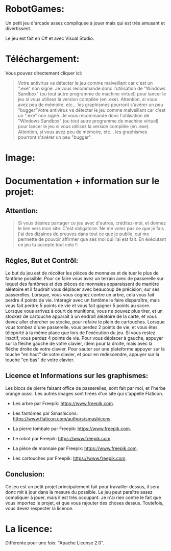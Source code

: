 # RobotGames:

Un petit jeu d'arcade assez compliquée à jouer mais qui est très amusant et divertissent.

Le jeu est fait en C# et avec Visual Studio.

# Téléchargement:

Vous pouvez directement cliquer ici:

> Votre antivirus va détecter le jeu comme malveillant car c'est un ".exe" non signé. Je vous recommande donc l'utilisation de "Windows Sandbox" (ou tout autre programme de machine virtuel) pour lancer le jeu si vous utilisez la version compilée (en .exe). Attention, si vous avez peu de mémoire, etc... les graphismes pourront s'avérer un peu "bugger"Votre antivirus va détecter le jeu comme malveillant car c'est un ".exe" non signé. Je vous recommande donc l'utilisation de "Windows Sandbox" (ou tout autre programme de machine virtuel) pour lancer le jeu si vous utilisez la version compilée (en .exe). Attention, si vous avez peu de mémoire, etc... les graphismes pourront s'avérer un peu "bugger".

# Image:

# Documentation + information sur le projet:

## Attention:

> Si vous désirez partager ce jeu avec d'autres, créditez-moi, et donnez le lien vers mon site. C'est obligatoire. Ne me volez pas ce que je fais j'ai des dizaines de preuves dans tout ce que je publie, qui me permette de pouvoir affirmer que ses moi qui l'ai est fait. En éxécutant ce jeu tu accepte tout cela !!

## Régles, But et Contrôl:

Le but du jeu est de récolter les pièces de monnaies et de tuer le plus de fantôme possible. Pour ce faire vous avez un terrain avec de passerelle sur lequel des fantômes et des pièces de monnaies apparaissent de manière aléatoire et il faudrait vous déplacer avec beaucoup de précision, sur ses passerelles. Lorsque, vous vous cognez contre un arbre, cela vous fait perdre 4 points de vie. Intéragir avec un fantôme le faire disparaître, mais vous fait perdre 5 points de vie et vous fait gagner 5 points au score. Lorsque vous arrivez à court de munitions, vous ne pouvez plus tirer, et un stockez de cartouche apparaît à un endroit aléatoire de la carte, et vous devez aller chercher se stocke, pour refaire le plein de cartouches. Lorsque vous tombez d'une passerelle, vous perdez 2 points de vie, et vous êtes téléporté à la même place que lors de l'exécution du jeu. Si vous restez inactif, vous perdez 4 points de vie. Pour vous déplacer à gauche, appuyer sur la flèche gauche de votre clavier, idem pour la droite, mais avec la flèche droite de votre clavier. Pour sauter sur une plateforme appuyer sur la touche "en haut" de votre clavier, et pour en redescendre, appuyer sur la touche "en bas" de votre clavier.

## Licence et Informations sur les graphismes:

Les blocs de pierre faisant office de passerelles, sont fait par moi, et l'herbe orange aussi. Les autres images sont tirées d'un site qui s'appelle Flaticon.

- Les arbre par Freepik: https://www.freepik.com.

- Les fantômes par Smashicons: https://www.flaticon.com/authors/smashicons.

- La pierre tombale par Freepik: https://www.freepik.com.

- Le robot par Freepik: https://www.freepik.com.

- La pièce de monnaie par Freepik: https://www.freepik.com. 

- Les cartouches par Freepik: https://www.freepik.com.

## Conclusion:

Ce jeu est un petit projet principalement fait pour travailler dessus, il sera donc mit à jour dans la mesure du possible. Le jeu peut paraître assez compliquer à jouer, mais il est très occupant. Je n'ai rien contre le fait que vous importez le projet, et que vous rajouter des choses dessus. Toutefois, vous devez respecter la licence. 

# La licence:

Differente pour une fois: "Apache License 2.0".

